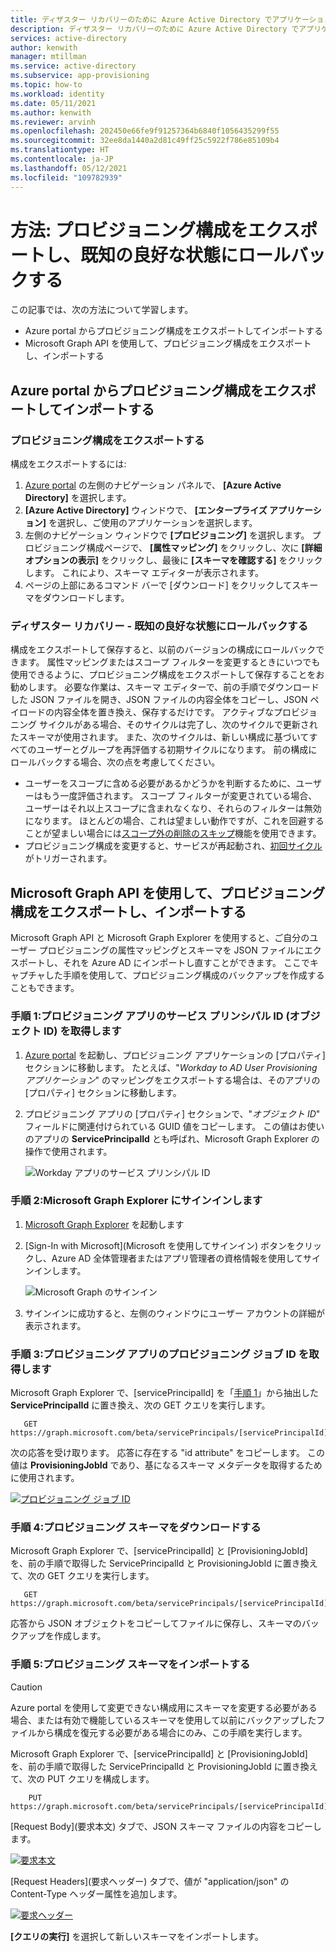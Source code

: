 ```yaml
---
title: ディザスター リカバリーのために Azure Active Directory でアプリケーション プロビジョニング構成をエクスポートし、既知の良好な状態にロールバックする
description: ディザスター リカバリーのために Azure Active Directory でアプリケーション プロビジョニング構成をエクスポートし、既知の良好な状態にロールバックする方法について説明します。
services: active-directory
author: kenwith
manager: mtillman
ms.service: active-directory
ms.subservice: app-provisioning
ms.topic: how-to
ms.workload: identity
ms.date: 05/11/2021
ms.author: kenwith
ms.reviewer: arvinh
ms.openlocfilehash: 202450e66fe9f91257364b6840f1056435299f55
ms.sourcegitcommit: 32ee8da1440a2d81c49ff25c5922f786e85109b4
ms.translationtype: HT
ms.contentlocale: ja-JP
ms.lasthandoff: 05/12/2021
ms.locfileid: "109782939"
---
```

# <a name="how-to-export-provisioning-configuration-and-roll-back-to-a-known-good-state"></a>方法: プロビジョニング構成をエクスポートし、既知の良好な状態にロールバックする

この記事では、次の方法について学習します。

- Azure portal からプロビジョニング構成をエクスポートしてインポートする
- Microsoft Graph API を使用して、プロビジョニング構成をエクスポートし、インポートする

## <a name="export-and-import-your-provisioning-configuration-from-the-azure-portal"></a>Azure portal からプロビジョニング構成をエクスポートしてインポートする

### <a name="export-your-provisioning-configuration"></a>プロビジョニング構成をエクスポートする

構成をエクスポートするには:

1. [Azure portal](https://portal.azure.com/) の左側のナビゲーション パネルで、 **[Azure Active Directory]** を選択します。
1. **[Azure Active Directory]** ウィンドウで、 **[エンタープライズ アプリケーション]** を選択し、ご使用のアプリケーションを選択します。
1. 左側のナビゲーション ウィンドウで **[プロビジョニング]** を選択します。 プロビジョニング構成ページで、 **[属性マッピング]** をクリックし、次に **[詳細オプションの表示]** をクリックし、最後に **[スキーマを確認する]** をクリックします。 これにより、スキーマ エディターが表示されます。
1. ページの上部にあるコマンド バーで [ダウンロード] をクリックしてスキーマをダウンロードします。

### <a name="disaster-recovery---roll-back-to-a-known-good-state"></a>ディザスター リカバリー - 既知の良好な状態にロールバックする

構成をエクスポートして保存すると、以前のバージョンの構成にロールバックできます。 属性マッピングまたはスコープ フィルターを変更するときにいつでも使用できるように、プロビジョニング構成をエクスポートして保存することをお勧めします。 必要な作業は、スキーマ エディターで、前の手順でダウンロードした JSON ファイルを開き、JSON ファイルの内容全体をコピーし、JSON ペイロードの内容全体を置き換え、保存するだけです。 アクティブなプロビジョニング サイクルがある場合、そのサイクルは完了し、次のサイクルで更新されたスキーマが使用されます。 また、次のサイクルは、新しい構成に基づいてすべてのユーザーとグループを再評価する初期サイクルになります。 前の構成にロールバックする場合、次の点を考慮してください。

- ユーザーをスコープに含める必要があるかどうかを判断するために、ユーザーはもう一度評価されます。 スコープ フィルターが変更されている場合、ユーザーはそれ以上スコープに含まれなくなり、それらのフィルターは無効になります。 ほとんどの場合、これは望ましい動作ですが、これを回避することが望ましい場合には[スコープ外の削除のスキップ](./skip-out-of-scope-deletions.md)機能を使用できます。 
- プロビジョニング構成を変更すると、サービスが再起動され、[初回サイクル](./how-provisioning-works.md#provisioning-cycles-initial-and-incremental)がトリガーされます。

## <a name="export-and-import-your-provisioning-configuration-by-using-the-microsoft-graph-api"></a>Microsoft Graph API を使用して、プロビジョニング構成をエクスポートし、インポートする

Microsoft Graph API と Microsoft Graph Explorer を使用すると、ご自分のユーザー プロビジョニングの属性マッピングとスキーマを JSON ファイルにエクスポートし、それを Azure AD にインポートし直すことができます。 ここでキャプチャした手順を使用して、プロビジョニング構成のバックアップを作成することもできます。

### <a name="step-1-retrieve-your-provisioning-app-service-principal-id-object-id"></a>手順 1:プロビジョニング アプリのサービス プリンシパル ID (オブジェクト ID) を取得します

1. [Azure portal](https://portal.azure.com) を起動し、プロビジョニング アプリケーションの [プロパティ] セクションに移動します。 たとえば、"*Workday to AD User Provisioning アプリケーション*" のマッピングをエクスポートする場合は、そのアプリの [プロパティ] セクションに移動します。
1. プロビジョニング アプリの [プロパティ] セクションで、"*オブジェクト ID*" フィールドに関連付けられている GUID 値をコピーします。 この値はお使いのアプリの **ServicePrincipalId** とも呼ばれ、Microsoft Graph Explorer の操作で使用されます。

   ![Workday アプリのサービス プリンシパル ID](./media/export-import-provisioning-configuration/wd_export_01.png)

### <a name="step-2-sign-into-microsoft-graph-explorer"></a>手順 2:Microsoft Graph Explorer にサインインします

1. [Microsoft Graph Explorer](https://developer.microsoft.com/graph/graph-explorer) を起動します
1. [Sign-In with Microsoft]\(Microsoft を使用してサインイン\) ボタンをクリックし、Azure AD 全体管理者またはアプリ管理者の資格情報を使用してサインインします。

    ![Microsoft Graph のサインイン](./media/export-import-provisioning-configuration/wd_export_02.png)

1. サインインに成功すると、左側のウィンドウにユーザー アカウントの詳細が表示されます。

### <a name="step-3-retrieve-the-provisioning-job-id-of-the-provisioning-app"></a>手順 3:プロビジョニング アプリのプロビジョニング ジョブ ID を取得します

Microsoft Graph Explorer で、[servicePrincipalId] を「[手順 1](#step-1-retrieve-your-provisioning-app-service-principal-id-object-id)」から抽出した **ServicePrincipalId** に置き換え、次の GET クエリを実行します。

```http
   GET https://graph.microsoft.com/beta/servicePrincipals/[servicePrincipalId]/synchronization/jobs
```

次の応答を受け取ります。 応答に存在する "id attribute" をコピーします。 この値は **ProvisioningJobId** であり、基になるスキーマ メタデータを取得するために使用されます。

   [![プロビジョニング ジョブ ID](./media/export-import-provisioning-configuration/wd_export_03.png)](./media/export-import-provisioning-configuration/wd_export_03.png#lightbox)

### <a name="step-4-download-the-provisioning-schema"></a>手順 4:プロビジョニング スキーマをダウンロードする

Microsoft Graph Explorer で、[servicePrincipalId] と [ProvisioningJobId] を、前の手順で取得した ServicePrincipalId と ProvisioningJobId に置き換えて、次の GET クエリを実行します。

```http
   GET https://graph.microsoft.com/beta/servicePrincipals/[servicePrincipalId]/synchronization/jobs/[ProvisioningJobId]/schema
```

応答から JSON オブジェクトをコピーしてファイルに保存し、スキーマのバックアップを作成します。

### <a name="step-5-import-the-provisioning-schema"></a>手順 5:プロビジョニング スキーマをインポートする

> [!CAUTION]
> Azure portal を使用して変更できない構成用にスキーマを変更する必要がある場合、または有効で機能しているスキーマを使用して以前にバックアップしたファイルから構成を復元する必要がある場合にのみ、この手順を実行します。

Microsoft Graph Explorer で、[servicePrincipalId] と [ProvisioningJobId] を、前の手順で取得した ServicePrincipalId と ProvisioningJobId に置き換えて、次の PUT クエリを構成します。

```http
    PUT https://graph.microsoft.com/beta/servicePrincipals/[servicePrincipalId]/synchronization/jobs/[ProvisioningJobId]/schema
```

[Request Body]\(要求本文\) タブで、JSON スキーマ ファイルの内容をコピーします。

   [![要求本文](./media/export-import-provisioning-configuration/wd_export_04.png)](./media/export-import-provisioning-configuration/wd_export_04.png#lightbox)

[Request Headers]\(要求ヘッダー\) タブで、値が "application/json" の Content-Type ヘッダー属性を追加します。

   [![要求ヘッダー](./media/export-import-provisioning-configuration/wd_export_05.png)](./media/export-import-provisioning-configuration/wd_export_05.png#lightbox)

**[クエリの実行]** を選択して新しいスキーマをインポートします。
